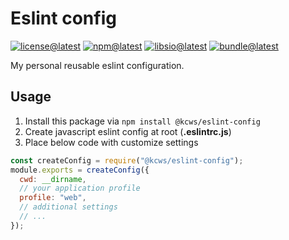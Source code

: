 # Eslint config

[![license@latest][img:license@latest]][link:license@latest]
[![npm@latest][img:npm@latest]][link:npm@latest]
[![libsio@latest][img:libsio@latest]][link:libsio@latest]
[![bundle@latest][img:bundle@latest]][link:bundle@latest]

My personal reusable eslint configuration.

## Usage

1. Install this package via `npm install @kcws/eslint-config`
2. Create javascript eslint config at root (**.eslintrc.js**)
3. Place below code with customize settings

```js
const createConfig = require("@kcws/eslint-config");
module.exports = createConfig({
  cwd: __dirname,
  // your application profile
  profile: "web",
  // additional settings
  // ...
});
```

<!-- LINKS SECTION -->

[img:license@latest]: https://img.shields.io/npm/l/%40kcws%2Feslint-config?style=flat-square
[link:license@latest]: ../../LICENSE

[img:npm@latest]: https://img.shields.io/npm/v/@kcws/eslint-config/latest?style=flat-square
[link:npm@latest]: https://www.npmjs.com/package/@kcws/eslint-config/v/latest

[img:libsio@latest]: https://img.shields.io/librariesio/release/npm/@kcws/eslint-config?style=flat-square
[link:libsio@latest]: https://libraries.io/npm/@kcws%2Feslint-config

[img:bundle@latest]: https://img.shields.io/bundlephobia/min/@kcws/eslint-config/latest?style=flat-square&label=size
[link:bundle@latest]: https://bundlephobia.com/result?p=@kcws/eslint-config@latest
